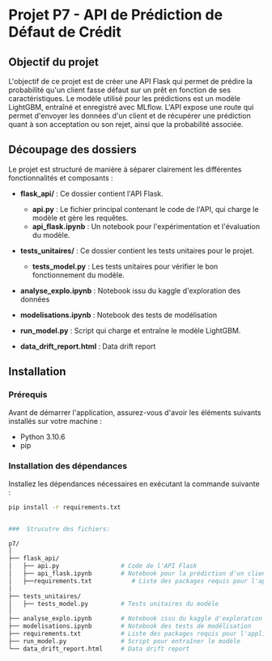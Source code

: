 # Projet P7 - API de Prédiction de Défaut de Crédit

## Objectif du projet

L'objectif de ce projet est de créer une API Flask qui permet de prédire la probabilité qu'un client fasse défaut sur un prêt en fonction de ses caractéristiques. Le modèle utilisé pour les prédictions est un modèle LightGBM, entraîné et enregistré avec MLflow. L'API expose une route qui permet d'envoyer les données d'un client et de récupérer une prédiction quant à son acceptation ou son rejet, ainsi que la probabilité associée.

## Découpage des dossiers

Le projet est structuré de manière à séparer clairement les différentes fonctionnalités et composants :

- **flask_api/** : Ce dossier contient l'API Flask.
  - **api.py** : Le fichier principal contenant le code de l'API, qui charge le modèle et gère les requêtes.
  - **api_flask.ipynb** : Un notebook pour l'expérimentation et l'évaluation du modèle.
  
- **tests_unitaires/** : Ce dossier contient les tests unitaires pour le projet.
  - **tests_model.py** : Les tests unitaires pour vérifier le bon fonctionnement du modèle.

- **analyse_explo.ipynb** : Notebook issu du kaggle d'exploration des données

- **modelisations.ipynb** : Notebook des tests de modélisation

- **run_model.py** : Script qui charge et entraîne le modèle LightGBM.
  
- **data_drift_report.html** : Data drift report

## Installation

### Prérequis

Avant de démarrer l'application, assurez-vous d'avoir les éléments suivants installés sur votre machine :

- Python 3.10.6
- pip

### Installation des dépendances

Installez les dépendances nécessaires en exécutant la commande suivante :

```bash
pip install -r requirements.txt


###  Strucutre des fichiers:

p7/
│
├── flask_api/
│   ├── api.py                 # Code de l'API Flask
│   ├── api_flask.ipynb        # Notebook pour la prédiction d'un clien via l'api
│   ├──requirements.txt           # Liste des packages requis pour l'application
│
├── tests_unitaires/
│   ├── tests_model.py         # Tests unitaires du modèle
│
├── analyse_explo.ipynb        # Notebook issu du kaggle d'exploration des données
├── modelisations.ipynb        # Notebook des tests de modélisation
├── requirements.txt           # Liste des packages requis pour l'application
├── run_model.py               # Script pour entraîner le modèle
└── data_drift_report.html     # Data drift report